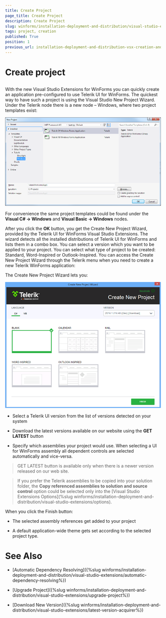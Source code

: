 ```yaml
---
title: Create Project
page_title: Create Project
description: Create Project
slug: winforms/installation-deployment-and-distribution/visual-studio-extensions/project-creation
tags: project, creation
published: True
position: 1
previous_url: installation-deployment-and-distribution-vsx-creation-and-configuration-wizard,/devtools/winforms/installation-deployment-and-distribution/visual-studio-extensions/creation-and-configuration-wizard
---
```


# Create project

## 

With the new Visual Studio Extensions for WinForms you can quickly create an application pre-configured to use Telerik UI for WinForms. The quickest way to have such a project is using the Visual Studio New Project Wizard. Under the Telerik node there is a new node – Windows, where two project templates exist: 

![installation-deployment-and-distribution-vsx-create-project 001](images/installation-deployment-and-distribution-vsx-overview004.png)

For convenience the same project templates could be found under the __Visual C# -> Windows__  and __Visual Basic -> Windows__ nodes.

After you click the __OK__ button, you get the Create New Project Wizard, provided by the Telerik UI for WinForms Visual Studio Extensions. The wizard detects all the installed distributions of Telerik UI for WinForms and lists them in a combo box. You can select a version which you want to be applied to your project. You can select what type of project to be created: Standard, Word-Inspired or Outlook-Inspired. You can access the Create New Project Wizard through the Telerik menu when you need to create a new Telerik WinForms application: 

The Create New Project Wizard lets you:

![installation-deployment-and-distribution-vsx-create-project 002](images/installation-deployment-and-distribution-vsx-create-project001.png)

* Select a Telerik UI version from the list of versions detected on your system

* Download the latest versions available on our website using the __GET LATEST__ button

* Specify which assemblies your project would use. When selecting a UI for WinForms assembly all dependent controls are selected automatically and vice-versa.

>GET LATEST button is available only when there is a newer version released on our web site.

>If you prefer the Telerik assemblies to be copied into your solution folder, the __Copy referenced assemblies to solution and source control__ option could be selected only into the [Visual Studio Extensions Options](%slug winforms/installation-deployment-and-distribution/visual-studio-extensions/options).

When you click the Finish button:

* The selected assembly references get added to your project

* A default application-wide theme gets set according to the selected project type.

# See Also

 * [Automatic Dependency Resolving]({%slug winforms/installation-deployment-and-distribution/visual-studio-extensions/automatic-dependency-resolving%})

 * [Upgrade Project]({%slug winforms/installation-deployment-and-distribution/visual-studio-extensions/upgrade-project%})

 * [Download New Version]({%slug winforms/installation-deployment-and-distribution/visual-studio-extensions/latest-version-acquirer%})